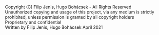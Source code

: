 Copyright (C) Filip Jenis, Hugo Bohácsek - All Rights Reserved <br>
Unauthorized copying and usage of this project, via any medium is strictly prohibited, unless permission is granted by all copyright holders <br>
Proprietary and confidential <br>
Written by Filip Jenis, Hugo Bohácsek April 2021
